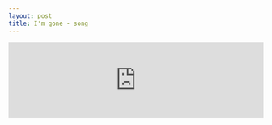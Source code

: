 ```yaml
---
layout: post
title: I'm gone - song
---
```


<iframe width="100%" height="150" scrolling="no" frameborder="no" src="https://w.soundcloud.com/player/?url=https%3A//api.soundcloud.com/tracks/123274467&amp;auto_play=false&amp;hide_related=false&amp;visual=false&amp;show_artwork=false&amp;show_playcount=false&amp;sharing=false"></iframe>